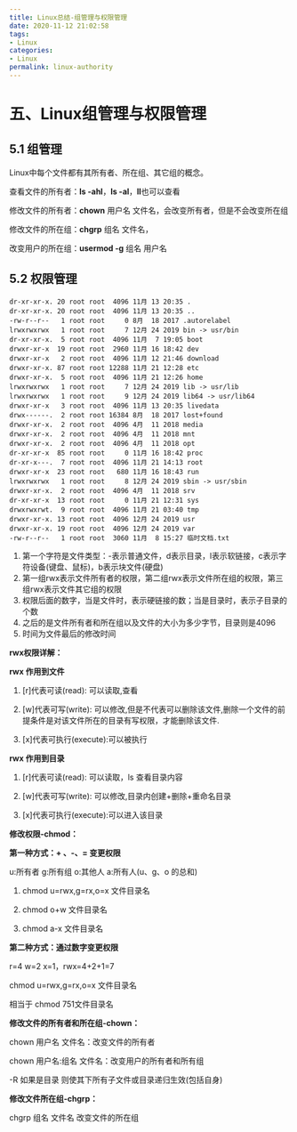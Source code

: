 ```yaml
---
title: Linux总结-组管理与权限管理
date: 2020-11-12 21:02:58
tags:
- Linux
categories:
- Linux
permalink: linux-authority
---
```


# 五、Linux组管理与权限管理

## 5.1 组管理

Linux中每个文件都有其所有者、所在组、其它组的概念。

查看文件的所有者：**ls -ahl**，**ls -al**，**ll**也可以查看

修改文件的所有者：**chown** 用户名 文件名，会改变所有者，但是不会改变所在组

修改文件的所在组：**chgrp** 组名 文件名，

改变用户的所在组：**usermod -g** 组名 用户名

## 5.2 权限管理

```shell
dr-xr-xr-x. 20 root root  4096 11月 13 20:35 .
dr-xr-xr-x. 20 root root  4096 11月 13 20:35 ..
-rw-r--r--   1 root root     0 8月  18 2017 .autorelabel
lrwxrwxrwx   1 root root     7 12月 24 2019 bin -> usr/bin
dr-xr-xr-x.  5 root root  4096 11月  7 19:05 boot
drwxr-xr-x  19 root root  2960 11月 16 18:42 dev
drwxr-xr-x   2 root root  4096 11月 12 21:46 download
drwxr-xr-x. 87 root root 12288 11月 21 12:28 etc
drwxr-xr-x.  5 root root  4096 11月 21 12:26 home
lrwxrwxrwx   1 root root     7 12月 24 2019 lib -> usr/lib
lrwxrwxrwx   1 root root     9 12月 24 2019 lib64 -> usr/lib64
drwxr-xr-x   3 root root  4096 11月 13 20:35 livedata
drwx------.  2 root root 16384 8月  18 2017 lost+found
drwxr-xr-x.  2 root root  4096 4月  11 2018 media
drwxr-xr-x.  2 root root  4096 4月  11 2018 mnt
drwxr-xr-x.  2 root root  4096 4月  11 2018 opt
dr-xr-xr-x  85 root root     0 11月 16 18:42 proc
dr-xr-x---.  7 root root  4096 11月 21 14:13 root
drwxr-xr-x  23 root root   680 11月 16 18:43 run
lrwxrwxrwx   1 root root     8 12月 24 2019 sbin -> usr/sbin
drwxr-xr-x.  2 root root  4096 4月  11 2018 srv
dr-xr-xr-x  13 root root     0 11月 21 12:31 sys
drwxrwxrwt.  9 root root  4096 11月 21 03:40 tmp
drwxr-xr-x. 13 root root  4096 12月 24 2019 usr
drwxr-xr-x. 19 root root  4096 12月 24 2019 var
-rw-r--r--   1 root root  3060 11月  8 15:27 临时文档.txt
```

1. 第一个字符是文件类型：-表示普通文件，d表示目录，l表示软链接，c表示字符设备(键盘、鼠标)，b表示块文件(硬盘)
2. 第一组rwx表示文件所有者的权限，第二组rwx表示文件所在组的权限，第三组rwx表示文件其它组的权限
3. 权限后面的数字，当是文件时，表示硬链接的数；当是目录时，表示子目录的个数
4. 之后的是文件所有者和所在组以及文件的大小为多少字节，目录则是4096
5. 时间为文件最后的修改时间

<!-- more -->

**rwx权限详解：**

**rwx 作用到文件**

1. [r]代表可读(read): 可以读取,查看

2. [w]代表可写(write): 可以修改,但是不代表可以删除该文件,删除一个文件的前提条件是对该文件所在的目录有写权限，才能删除该文件.

3. [x]代表可执行(execute):可以被执行

**rwx 作用到目录**

1. [r]代表可读(read): 可以读取，ls 查看目录内容

2. [w]代表可写(write): 可以修改,目录内创建+删除+重命名目录

3. [x]代表可执行(execute):可以进入该目录



**修改权限-chmod：**

**第一种方式：+ 、-、= 变更权限**

u:所有者  g:所有组  o:其他人  a:所有人(u、g、o 的总和)

1. chmod u=rwx,g=rx,o=x 文件目录名

2. chmod o+w 文件目录名

3. chmod a-x 文件目录名

**第二种方式：通过数字变更权限**

r=4 w=2 x=1，rwx=4+2+1=7

chmod u=rwx,g=rx,o=x 文件目录名

相当于 chmod 751文件目录名



**修改文件的所有者和所在组-chown：**

chown 用户名 文件名：改变文件的所有者

chown 用户名:组名 文件名：改变用户的所有者和所有组

-R 如果是目录 则使其下所有子文件或目录递归生效(包括自身)



**修改文件所在组-chgrp：**

chgrp 组名 文件名 改变文件的所在组